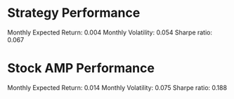 # Strategy Performance
Monthly Expected Return: 0.004
Monthly Volatility: 0.054
Sharpe ratio: 0.067
# Stock AMP Performance
Monthly Expected Return: 0.014
Monthly Volatility: 0.075
Sharpe ratio: 0.188
